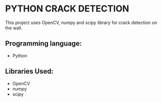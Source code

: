 #  PYTHON CRACK DETECTION

This project uses OpenCV, numpy and scipy library for crack detection on the wall.

## Programming language:

- Python

## Libraries Used:

- OpenCV
- numpy
- scipy